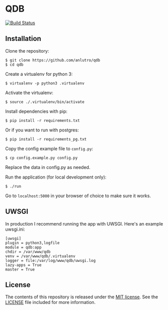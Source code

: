 # QDB

[![Build Status](https://travis-ci.org/anlutro/qdb.png?branch=master)](https://travis-ci.org/anlutro/qdb)

## Installation

Clone the repository:

	$ git clone https://github.com/anlutro/qdb
	$ cd qdb

Create a virtualenv for python 3:

	$ virtualenv -p python3 .virtualenv

Activate the virtualenv:

	$ source ./.virtualenv/bin/activate

Install dependencies with pip:

	$ pip install -r requirements.txt

Or if you want to run with postgres:

	$ pip install -r requirements_pg.txt

Copy the config example file to `config.py`:

	$ cp config.example.py config.py

Replace the data in config.py as needed.

Run the application (for local development only):

	$ ./run

Go to `localhost:5000` in your browser of choice to make sure it works.

## UWSGI

In production I recommend running the app with UWSGI. Here's an example uwsgi.ini:

	[uwsgi]
	plugin = python3,logfile
	module = qdb:app
	chdir = /var/www/qdb
	venv = /var/www/qdb/.virtualenv
	logger = file:/var/log/www/qdb/uwsgi.log
	lazy-apps = True
	master = True

## License

The contents of this repository is released under the [MIT license](http://opensource.org/licenses/MIT). See the [LICENSE](LICENSE) file included for more information.
